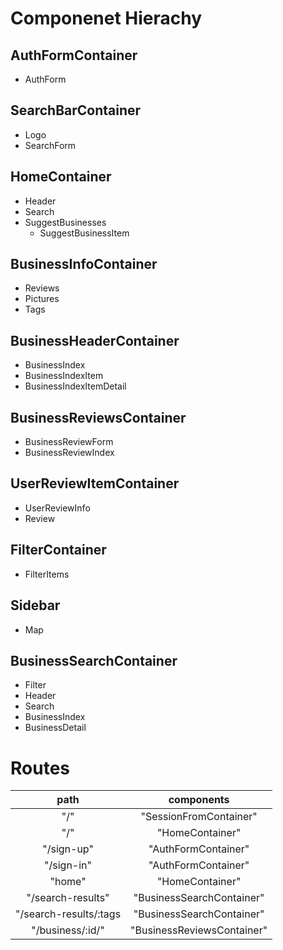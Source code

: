 # Componenet Hierachy

## AuthFormContainer
* AuthForm

## SearchBarContainer
* Logo
* SearchForm

## HomeContainer
* Header
* Search
* SuggestBusinesses
  * SuggestBusinessItem

## BusinessInfoContainer
* Reviews
* Pictures
* Tags

## BusinessHeaderContainer
* BusinessIndex
* BusinessIndexItem
* BusinessIndexItemDetail

## BusinessReviewsContainer
* BusinessReviewForm
* BusinessReviewIndex

## UserReviewItemContainer
* UserReviewInfo
* Review


## FilterContainer
* FilterItems

## Sidebar
* Map

## BusinessSearchContainer
* Filter
* Header
* Search
* BusinessIndex
* BusinessDetail

# Routes

|          path          |         components         |
|:----------------------:|:--------------------------:|
| "/"                    | "SessionFromContainer"     |
| "/"                    | "HomeContainer"            |
| "/sign-up"             | "AuthFormContainer"        |
| "/sign-in"             | "AuthFormContainer"        |
| "home"                 | "HomeContainer"            |
| "/search-results"      | "BusinessSearchContainer"  |
| "/search-results/:tags | "BusinessSearchContainer"  |
| "/business/:id/"       | "BusinessReviewsContainer" |
